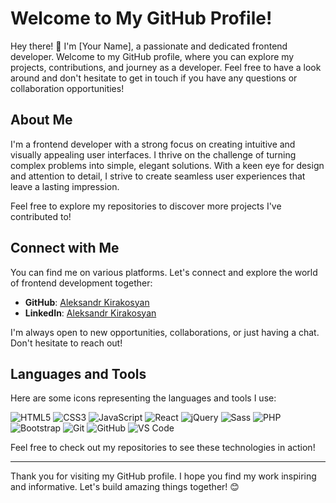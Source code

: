 # Welcome to My GitHub Profile!

Hey there! 👋 I'm [Your Name], a passionate and dedicated frontend developer. Welcome to my GitHub profile, where you can explore my projects, contributions, and journey as a developer. Feel free to have a look around and don't hesitate to get in touch if you have any questions or collaboration opportunities!

## About Me

I'm a frontend developer with a strong focus on creating intuitive and visually appealing user interfaces. I thrive on the challenge of turning complex problems into simple, elegant solutions. With a keen eye for design and attention to detail, I strive to create seamless user experiences that leave a lasting impression.

Feel free to explore my repositories to discover more projects I've contributed to!

## Connect with Me

You can find me on various platforms. Let's connect and explore the world of frontend development together:

- **GitHub**: [Aleksandr Kirakosyan](https://github.com/aleksandr-kirakosyan)
- **LinkedIn**: [Aleksandr Kirakosyan](https://www.linkedin.com/in/aleksandrkiraks/)

I'm always open to new opportunities, collaborations, or just having a chat. Don't hesitate to reach out!

## Languages and Tools

Here are some icons representing the languages and tools I use:

![HTML5]([https://your-icon-urls/html5.png](https://cdn1.iconfinder.com/data/icons/logotypes/32/badge-html-5-512.png)) ![CSS3](https://your-icon-urls/css3.png) ![JavaScript](https://your-icon-urls/javascript.png) ![React](https://your-icon-urls/react.png) ![jQuery](https://your-icon-urls/vue.png) ![Sass](https://your-icon-urls/sass.png) ![PHP](https://your-icon-urls/less.png) ![Bootstrap](https://your-icon-urls/bootstrap.png) ![Git](https://your-icon-urls/git.png) ![GitHub](https://your-icon-urls/github.png) ![VS Code]()

Feel free to check out my repositories to see these technologies in action!

---

Thank you for visiting my GitHub profile. I hope you find my work inspiring and informative. Let's build amazing things together! 😊

